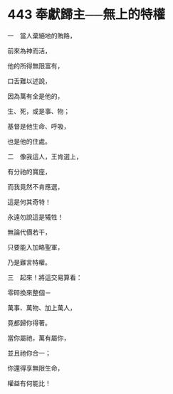 # 443 奉獻歸主──無上的特權

一　當人棄絕地的賄賂，

前來為神而活，

他的所得無限富有，

口舌難以述說，

因為萬有全是他的，

生、死，或是事、物；

基督是他生命、呼吸，

也是他的住處。

二　像我這人，王肯選上，

有分祂的寶座，

而我竟然不肯應選，

這是何其奇特！

永遠勿說這是犧牲！

無論代價若干，

只要能入加略聖軍，

乃是難言特權。

三　起來！將這交易算看：

零碎換來整個－

萬事、萬物、加上萬人，

竟都歸你得著。

當你屬祂，萬有屬你，

並且祂你合一；

你還得享無限生命，

權益有何能比！

